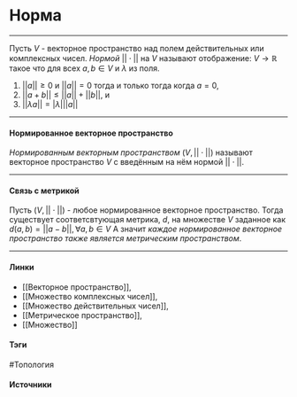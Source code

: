 # Норма
***
Пусть $V$ - векторное пространство над полем действительных или комплексных чисел. *Нормой* $||\cdot||$ на $V$ называют отображение: $V\to\mathbb{R}$ такое что для всех $a,b\in V$ и $\lambda$ из поля.
1. $||a||\ge0$ и $||a||=0$ тогда и только тогда когда $a=0$,
2. $||a+b||\le||a||+||b||$, и
3. $||\lambda a||=|\lambda|||a||$
***
#### Нормированное векторное пространство
*Нормированным векторным пространством* $(V,||\cdot||)$ называют векторное пространство $V$ с введённым на нём нормой $||\cdot||$.
***
#### Связь с метрикой
Пусть $(V,||\cdot||)$ - любое нормированное векторное пространство. Тогда существует соответсвтующая метрика, $d$, на множестве $V$ заданное как $d(a,b)=||a-b||,\forall a,b\in V$
А значит *каждое нормированное векторное пространство также является метрическим пространством*.
***
#### Линки
- [[Векторное пространство]],
- [[Множество комплексных чисел]],
- [[Множество действительных чисел]],
- [[Метрическое пространство]],
- [[Множество]]

#### Тэги
 #Топология 
#### Источники
 